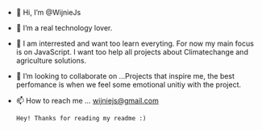 - 👋 Hi, I’m @WijnieJs
- 👀 I’m a real technology lover.
- 🌱 I am interrested and want too learn everyting. For now my main focus is on JavaScript. I want too help all projects about Climatechange and agriculture solutions.
- 💞️ I’m looking to collaborate on ...Projects that inspire me, the best perfomance is when we feel some emotional unitiy with the project. 
- 📫 How to reach me ... wijniejs@gmail.com


      Hey! Thanks for reading my readme :)

<!---
WijnieJs/WijnieJs is a ✨ special ✨ repository because its `README.md` (this file) appears on your GitHub profile.
You can click the Preview link to take a look at your changes.
--->
